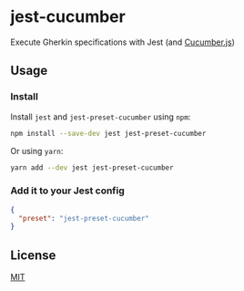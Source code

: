 # jest-cucumber

Execute Gherkin specifications with Jest (and [Cucumber.js](https://github.com/cucumber/cucumber-js))

## Usage

### Install

Install `jest` and `jest-preset-cucumber` using `npm`:

```sh
npm install --save-dev jest jest-preset-cucumber
```

Or using `yarn`:

```sh
yarn add --dev jest jest-preset-cucumber
```

### Add it to your Jest config

```json
{
  "preset": "jest-preset-cucumber"
}
```

## License

[MIT](https://github.com/kiurchv/jest-cucumber/blob/master/LICENSE)
